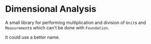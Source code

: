 # Dimensional Analysis

A small library for performing multiplication and division of `Unit`s
and `Measurement`s which can't be done with `Foundation`.

It could use a better name.
